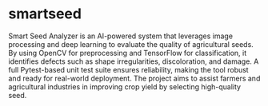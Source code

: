# smartseed
Smart Seed Analyzer is an AI-powered system that leverages image processing and deep learning to evaluate the quality of agricultural seeds. By using OpenCV for preprocessing and TensorFlow for classification, it identifies defects such as shape irregularities, discoloration, and damage. A full Pytest-based unit test suite ensures reliability, making the tool robust and ready for real-world deployment. The project aims to assist farmers and agricultural industries in improving crop yield by selecting high-quality seed.
     
  
